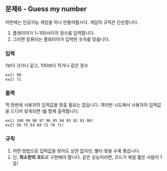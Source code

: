 ## 문제6 - Guess my number
이번에는 인공지능 게임을 하나 만들어봅시다. 게임의 규칙은 단순합니다.

1. 플레이어가 1~100사이의 정수를 입력합니다.
2. 그러면 컴퓨터는 플레이어가 입력한 숫자를 맞춥니다.

### 입력
1보다 크거나 같고, 100보다 작거나 같은 정수

```text
ex1) 90
ex2) 71
```

### 출력
딱 한번에 사용자의 입력값을 맞출 필요는 없습니다. 여러번 시도해서 사용자의 입력값을 드디어 찾게되면 !를 함께 출력합니다.

```text
ex1) 100 99 98 97 96 95 94 93 92 91 90!
ex2) 50 75 63 69 72 70 71!
```

### 규칙
1. 어떤 방법으로 입력값을 찾아도 상관 없지만, 빨리 찾을 수록 좋습니다.
2. 단, **최소한의 코드**로 구현해야 합니다. 같은 성능이라면, 코드가 제일 짧은 사람이 1등!
